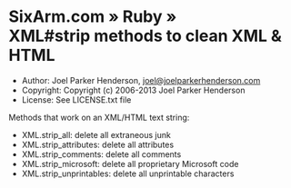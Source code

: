 # SixArm.com » Ruby » <br> XML#strip methods to clean XML & HTML

* Author: Joel Parker Henderson, joel@joelparkerhenderson.com
* Copyright: Copyright (c) 2006-2013 Joel Parker Henderson
* License: See LICENSE.txt file

Methods that work on an XML/HTML text string:

  * XML.strip_all: delete all extraneous junk
  * XML.strip_attributes: delete all attributes
  * XML.strip_comments: delete all comments
  * XML.strip_microsoft: delete all proprietary Microsoft code
  * XML.strip_unprintables: delete all unprintable characters



